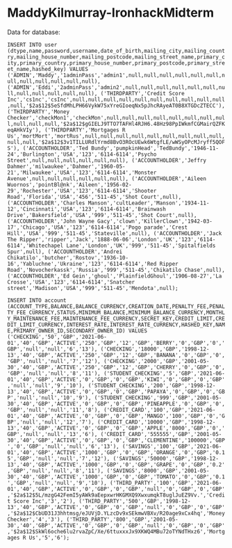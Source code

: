 # MaddyKilmurray-IronhackMidterm

Data for database: 

`INSERT INTO user (dtype,name,password,username,date_of_birth,mailing_city,mailing_country,mailing_house_number,mailing_postcode,mailing_street_name,primary_city,primary_country,primary_house_number,primary_postcode,primary_street_name,hashed_key) VALUES
('ADMIN','Maddy','1adminPass','admin1',null,null,null,null,null,null,null,null,null,null,null,null),
('ADMIN','Eddi','2adminPass','admin2',null,null,null,null,null,null,null,null,null,null,null,null),
('THIRDPARTY','Credit Score Inc','cs1nc','csInc',null,null,null,null,null,null,null,null,null,null,null,'$2a$12$5eSfdMhLPH66VykW75xYreGIoeqNx5pJhcRAyeAT0B8XTGDcZTECC'),
('THIRDPARTY','Money Checker','checkMon1','checkMon',null,null,null,null,null,null,null,null,null,null,null,'$2a$12$gGIELJ9TTO7TAFHl4RJH6.48Hz98PpIWkmfCGMairQZFKeqAHkVIy'),
('THIRDPARTY','Mortgages R Us','mortMort','mortRus',null,null,null,null,null,null,null,null,null,null,null,'$2a$12$3v1TILLURdlYrmd8BvO3ROcUEwk6WtgfLE/wWSyOPcMJryff5QOFS'),
('ACCOUNTHOLDER','Ted Bundy','pumpkinHead','TedBundy','1946-11-24','Burlington','USA','123','6114-6114','Psycho Street',null,null,null,null,null,null),
('ACCOUNTHOLDER','Jeffry Dahmer','milwaukee','Dahmer','1960-05-21','Milwaukee','USA','123','6114-6114','Monster Avenue',null,null,null,null,null,null),
('ACCOUNTHOLDER','Aileen Wuornos','pointBl@nk','Aileen','1956-02-29','Rochester','USA','123','6114-6114','Shooter Road','Florida','USA','456','511-45','Shot Court',null),
('ACCOUNTHOLDER','Charles Manson','cultLeader','Manson','1934-11-12','Cincinnati','USA','123','6114-6114','Brainwash Drive','Bakersfield','USA','999','511-45','Shot Court',null),
('ACCOUNTHOLDER','John Wayne Gacy','clown','KillerClown','1942-03-17','Chicago','USA','123','6114-6114','Pogo parade','Crest Hill','USA','999','511-45','Stateville',null),
('ACCOUNTHOLDER','Jack The Ripper','ripper','Jack','1888-06-06','London','UK','123','6114-6114','Whitechapel Lane','London','UK','999','511-45','Spitalfields Spur',null),
('ACCOUNTHOLDER','Andrei Chikatilo','butcher','Rostov','1936-10-16','Yabluchne','Ukraine','123','6114-6114','Red Ripper Road','Novocherkassk','Russia','999','511-45','Chikatilo Chase',null),
('ACCOUNTHOLDER','Ed Gein','ghoul','PlainfieldGhoul','1906-08-27','La Crosse','USA','123','6114-6114','Snatcher street','Madison','USA','999','511-45','Mendota',null);`

`INSERT INTO account (ACCOUNT_TYPE,BALANCE,BALANCE_CURRENCY,CREATION_DATE,PENALTY_FEE,PENALTY_FEE_CURRENCY,STATUS,MINIMUM_BALANCE,MINIMUM_BALANCE_CURRENCY,MONTHLY_MAINTENANCE_FEE,MAINTENANCE_FEE_CURRENCY,SECRET_KEY,CREDIT_LIMIT,CREDIT_LIMIT_CURRENCY,INTEREST_RATE,INTEREST_RATE_CURRENCY,HASHED_KEY,NAME,PRIMARY_OWNER_ID,SECONDARY_OWNER_ID) VALUES
('CHECKING','50','GBP','2021-06-01','40','GBP','ACTIVE','250','GBP','12','GBP','BERRY','0','GBP','0','GBP','null','null','6','13'),
('CHECKING','18000','GBP','1998-12-13','40','GBP','ACTIVE','250','GBP','12','GBP','BANANA','0','GBP','0','GBP','null','null','7','12'),
('CHECKING','2000','GBP','2001-05-30','40','GBP','ACTIVE','250','GBP','12','GBP','CHERRY','0','GBP','0','GBP','null','null','8','11'),
('STUDENT_CHECKING','5','GBP','2021-06-01','40','GBP','ACTIVE','0','GBP','0','GBP','KIWI','0','GBP','0','GBP','null','null','9','10'),
('STUDENT_CHECKING','200','GBP','1998-12-13','40','GBP','ACTIVE','0','GBP','0','GBP','PAPAYA','0','GBP','0','GBP','null','null','10','9'),
('STUDENT_CHECKING','999','GBP','2001-05-30','40','GBP','ACTIVE','0','GBP','0','GBP','PINEAPPLE','0','GBP','0','GBP','null','null','11','8'),
('CREDIT_CARD','100','GBP','2021-06-01','40','GBP','ACTIVE','0','GBP','0','GBP','MANGO','100','GBP','0','GBP','null','null','12','7'),
('CREDIT_CARD','10000','GBP','1998-12-13','40','GBP','ACTIVE','0','GBP','0','GBP','APPLE','8000','GBP','0','GBP','null','null','13','6'),
('CREDIT_CARD','555555','GBP','2001-05-30','40','GBP','ACTIVE','0','GBP','0','GBP','CLEMENTINE','100000','GBP','0','GBP','null','null','6','13'),
('SAVINGS','100','GBP','2021-06-01','40','GBP','ACTIVE','1000','GBP','0','GBP','ORANGE','0','GBP','0.15','GBP','null','null','7','12'),
('SAVINGS','50000','GBP','1998-12-13','40','GBP','ACTIVE','1000','GBP','0','GBP','GRAPE','0','GBP','0.2','GBP','null','null','8','11'),
('SAVINGS','8000','GBP','2001-05-30','40','GBP','ACTIVE','1000','GBP','0','GBP','TOMATO','0','GBP','0.1','GBP','null','null','9','10'),
('THIRD_PARTY','100','GBP','2021-06-01','40','GBP','ACTIVE','0','GBP','0','GBP','null','0','GBP','0','GBP','$2a$12$5L/mzgG42FemI5yAWk9aEepxwrHKGMXQ9XwxumqkT8uglJuEZ9Vv.','Credit Score Inc','3','2'),
('THIRD_PARTY','500','GBP','1998-12-13','40','GBP','ACTIVE','0','GBP','0','GBP','null','0','GBP','0','GBP','$2a$12$CbUD31J3hhtmsg/eJUVjD.YLzcDv9xSEkmwVBXv/R20age9xCx4hq','Money Checker','4','3'),
('THIRD_PARTY','800','GBP','2001-05-30','40','GBP','ACTIVE','0','GBP','0','GBP','null','0','GBP','0','GBP','$2a$12$SkWl6oche6lu2rvaZpC/Xe/6ttuxxxJx9XKWQ4MBu72oTYNdTHxz6','Mortgages R Us','5','6');`
